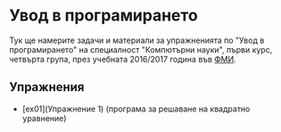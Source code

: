 Увод в програмирането
=====================

Тук ще намерите задачи и материали за упражненията по "Увод в програмирането" на
специалност "Компютърни науки", първи курс, четвърта група,
през учебната 2016/2017 година във [ФМИ](https://fmi.uni-sofia.bg).

Упражнения
----------

* [ex01](Упражнение 1) (програма за решаване на квадратно уравнение)
